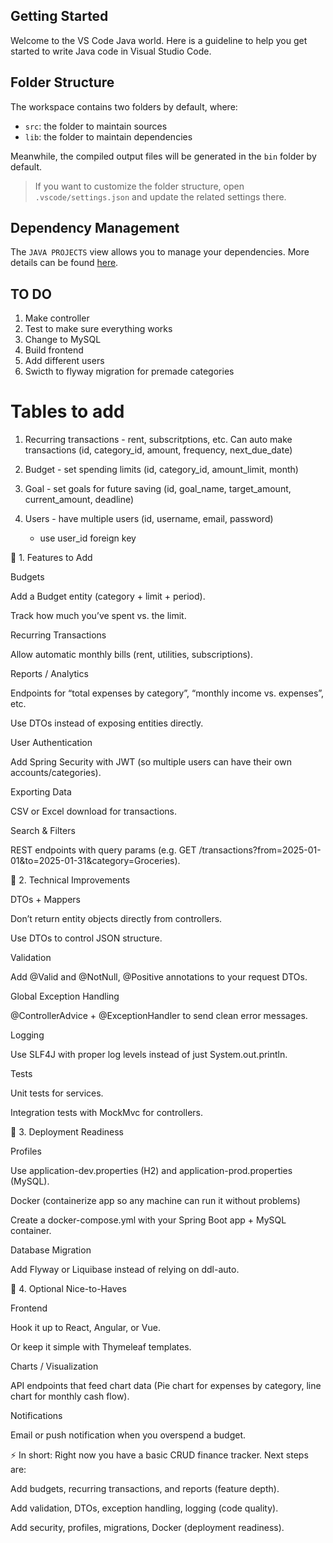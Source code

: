 ## Getting Started

Welcome to the VS Code Java world. Here is a guideline to help you get started to write Java code in Visual Studio Code.

## Folder Structure

The workspace contains two folders by default, where:

- `src`: the folder to maintain sources
- `lib`: the folder to maintain dependencies

Meanwhile, the compiled output files will be generated in the `bin` folder by default.

> If you want to customize the folder structure, open `.vscode/settings.json` and update the related settings there.

## Dependency Management

The `JAVA PROJECTS` view allows you to manage your dependencies. More details can be found [here](https://github.com/microsoft/vscode-java-dependency#manage-dependencies).

## TO DO
1. Make controller
2. Test to make sure everything works
3. Change to MySQL
4. Build frontend
5. Add different users
6. Swicth to flyway migration for premade categories

# Tables to add
1. Recurring transactions - rent, subscritptions, etc. Can auto make transactions (id, category_id, amount, frequency, next_due_date)

2. Budget - set spending limits (id, category_id, amount_limit, month)

3. Goal - set goals for future saving (id, goal_name, target_amount, current_amount, deadline)

4. Users - have multiple users (id, username, email, password)
    - use user_id foreign key


🔹 1. Features to Add

Budgets

Add a Budget entity (category + limit + period).

Track how much you’ve spent vs. the limit.

Recurring Transactions

Allow automatic monthly bills (rent, utilities, subscriptions).

Reports / Analytics

Endpoints for “total expenses by category”, “monthly income vs. expenses”, etc.

Use DTOs instead of exposing entities directly.

User Authentication

Add Spring Security with JWT (so multiple users can have their own accounts/categories).

Exporting Data

CSV or Excel download for transactions.

Search & Filters

REST endpoints with query params (e.g. GET /transactions?from=2025-01-01&to=2025-01-31&category=Groceries).

🔹 2. Technical Improvements

DTOs + Mappers

Don’t return entity objects directly from controllers.

Use DTOs to control JSON structure.

Validation

Add @Valid and @NotNull, @Positive annotations to your request DTOs.

Global Exception Handling

@ControllerAdvice + @ExceptionHandler to send clean error messages.

Logging

Use SLF4J with proper log levels instead of just System.out.println.

Tests

Unit tests for services.

Integration tests with MockMvc for controllers.

🔹 3. Deployment Readiness

Profiles

Use application-dev.properties (H2) and application-prod.properties (MySQL).

Docker (containerize app so any machine can run it without problems)

Create a docker-compose.yml with your Spring Boot app + MySQL container.

Database Migration

Add Flyway or Liquibase instead of relying on ddl-auto.

🔹 4. Optional Nice-to-Haves

Frontend

Hook it up to React, Angular, or Vue.

Or keep it simple with Thymeleaf templates.

Charts / Visualization

API endpoints that feed chart data (Pie chart for expenses by category, line chart for monthly cash flow).

Notifications

Email or push notification when you overspend a budget.

⚡ In short:
Right now you have a basic CRUD finance tracker.
Next steps are:

Add budgets, recurring transactions, and reports (feature depth).

Add validation, DTOs, exception handling, logging (code quality).

Add security, profiles, migrations, Docker (deployment readiness).